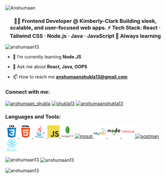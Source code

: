 
![Anshumaan](https://github.com/user-attachments/assets/737f6143-7c65-4179-97df-f4a89bfb5ff7)

<h3 align="center">👨‍💻 Frontend Developer @ Kimberly-Clark Building sleek, scalable, and user-focused web apps. ⚡ Tech Stack: React · Tailwind CSS · Node.js · Java · JavaScript 🌱 Always learning</h3>

<p align="left"> <img src="https://komarev.com/ghpvc/?username=anshumaan13&label=Profile%20views&color=0e75b6&style=flat" alt="anshumaan13" /> </p>

- 🌱 I’m currently learning **Node.JS**

- 💬 Ask me about **React, Java, OOPS**

- 📫 How to reach me **anshumaanshukla13@gmail.com**

<h3 align="left">Connect with me:</h3>
<p align="left">
<a href="https://dev.to/anshumaan_shukla" target="blank"><img align="center" src="https://raw.githubusercontent.com/rahuldkjain/github-profile-readme-generator/master/src/images/icons/Social/devto.svg" alt="anshumaan_shukla" height="30" width="40" /></a>
<a href="https://linkedin.com/in/shukla13" target="blank"><img align="center" src="https://raw.githubusercontent.com/rahuldkjain/github-profile-readme-generator/master/src/images/icons/Social/linked-in-alt.svg" alt="shukla13" height="30" width="40" /></a>
<a href="https://www.leetcode.com/anshumaanshukla13" target="blank"><img align="center" src="https://raw.githubusercontent.com/rahuldkjain/github-profile-readme-generator/master/src/images/icons/Social/leet-code.svg" alt="anshumaanshukla13" height="30" width="40" /></a>
</p>

<h3 align="left">Languages and Tools:</h3>
<p align="left"> <a href="https://www.w3schools.com/css/" target="_blank" rel="noreferrer"> <img src="https://raw.githubusercontent.com/devicons/devicon/master/icons/css3/css3-original-wordmark.svg" alt="css3" width="40" height="40"/> </a> <a href="https://www.w3.org/html/" target="_blank" rel="noreferrer"> <img src="https://raw.githubusercontent.com/devicons/devicon/master/icons/html5/html5-original-wordmark.svg" alt="html5" width="40" height="40"/> </a> <a href="https://www.java.com" target="_blank" rel="noreferrer"> <img src="https://raw.githubusercontent.com/devicons/devicon/master/icons/java/java-original.svg" alt="java" width="40" height="40"/> </a> <a href="https://developer.mozilla.org/en-US/docs/Web/JavaScript" target="_blank" rel="noreferrer"> <img src="https://raw.githubusercontent.com/devicons/devicon/master/icons/javascript/javascript-original.svg" alt="javascript" width="40" height="40"/> </a> <a href="https://www.mongodb.com/" target="_blank" rel="noreferrer"> <img src="https://raw.githubusercontent.com/devicons/devicon/master/icons/mongodb/mongodb-original-wordmark.svg" alt="mongodb" width="40" height="40"/> </a> <a href="https://www.microsoft.com/en-us/sql-server" target="_blank" rel="noreferrer"> <img src="https://www.svgrepo.com/show/303229/microsoft-sql-server-logo.svg" alt="mssql" width="40" height="40"/> </a> <a href="https://www.mysql.com/" target="_blank" rel="noreferrer"> <img src="https://raw.githubusercontent.com/devicons/devicon/master/icons/mysql/mysql-original-wordmark.svg" alt="mysql" width="40" height="40"/> </a> <a href="https://nodejs.org" target="_blank" rel="noreferrer"> <img src="https://raw.githubusercontent.com/devicons/devicon/master/icons/nodejs/nodejs-original-wordmark.svg" alt="nodejs" width="40" height="40"/> </a> <a href="https://www.oracle.com/" target="_blank" rel="noreferrer"> <img src="https://raw.githubusercontent.com/devicons/devicon/master/icons/oracle/oracle-original.svg" alt="oracle" width="40" height="40"/> </a> <a href="https://postman.com" target="_blank" rel="noreferrer"> <img src="https://www.vectorlogo.zone/logos/getpostman/getpostman-icon.svg" alt="postman" width="40" height="40"/> </a> <a href="https://reactjs.org/" target="_blank" rel="noreferrer"> <img src="https://raw.githubusercontent.com/devicons/devicon/master/icons/react/react-original-wordmark.svg" alt="react" width="40" height="40"/> </a> </p>

<p><img align="left" src="https://github-readme-stats.vercel.app/api/top-langs?username=anshumaan13&show_icons=true&locale=en&layout=compact" alt="anshumaan13" /></p>

<p>&nbsp;<img align="center" src="https://github-readme-stats.vercel.app/api?username=anshumaan13&show_icons=true&locale=en" alt="anshumaan13" /></p>

<p><img align="center" src="https://github-readme-streak-stats.herokuapp.com/?user=anshumaan13&" alt="anshumaan13" /></p>

